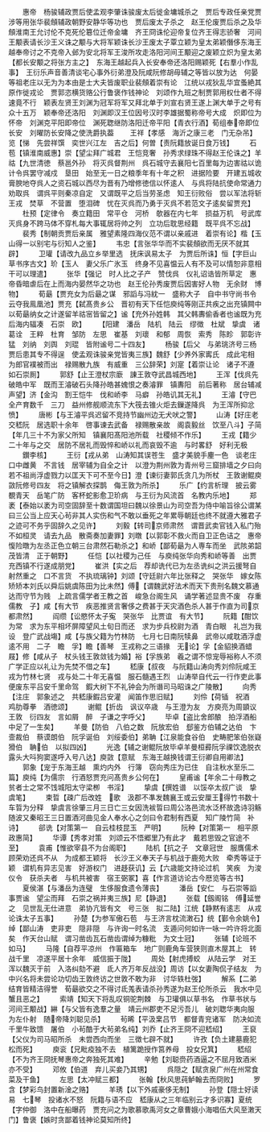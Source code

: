 <!-- { "loadSidebar": true } -->
　　惠帝　杨骏辅政贾后使孟观李肇诛骏废太后徙金墉城杀之　贾后专政任亲党贾涉等用张华裴頠辅政朝野安静华等功也　贾后废太子杀之　赵王伦废贾后杀之及华頠淮南王允讨伦不克死伦簒位迁帝金墉　齐王冏诛伦迎帝复位齐王得志骄奢　河间王颙表请长沙王义诛之颙与大将军颖诛长沙王废太子覃立颖为皇太弟颖僭侈东海王越奉帝讨之不克帝入邺为安北将军王浚所攻走洛阳河间王颙迎之废颖立炽为皇太弟【都长安颙之将张方主之】　东海王越起兵入长安奉帝还洛阳赐颖死【右羣小作乱事】　王衍乐声音善清谈宅心事外衍弟澄及阮咸阮修胡毋辅之等皆以放为达　何晏等祖老庄以无为为本由是士大夫皆废职业裴頠着崇有论　江统以戎狄乱华宜蚤絶其原作徙戎论　贾郭恣横货赂公行鲁褒作钱神论　刘颂作九班之制贾郭用权仕者不得速竟不行　颖表左贤王刘渊为冠军将军又拜北单于刘宣右贤王遂上渊大单于之号有众十五万　颖奉帝还洛阳　刘渊即汉王位因号汉时李雄据蜀称帝号大成　炽即位为怀帝　刘渊克平阳即帝位　渊死聦继防洛阳迁帝平阳【青衣行酒】荀组奉帝即位长安　刘曜防长安降之使洗爵执葢
　　王祥【孝感　海沂之康三老　门无杂吊】览【悌　先尝祥馔　奕世兴江左　吉之后】何曽【责阮籍放诞日食万钱】
　　石苞【镇淮南威惠】崇【望尘拜广城君　王恺竞奢　孙秀求绿珠不得赵王伦诛之】羊祜【九世清徳　蔡邕外孙　将灭呉督荆州　呉石城守去襄阳七百里每为边害祜以诡计令呉罢守减戍　垦田　始至无一日之粮季年有十年之积　进据险要　开建五城收膏腴地夺呉人之资石城以西尽为晋有乃增修徳信以怀逺人　与呉将陆抗使命常通力劝取呉　谓呉平则秦凉自定　又谓既平之后当劳圣虑　知王衍败俗　尝以军法将斩王戎　焚草　不营置　堕泪碑　忧在灭呉而乃勇于灭呉不若范文子逺矣留贾充】
　　杜预【定律令　奏立籍田　常平仓　河桥　欹器在内七年　损益万机　号武库　灭呉身不跨马体不穿札每大事辄居将帅之列　立功后耽思经籍　既平呉不忘战】
　　裴秀【制朝贡贾后亲属　雅望素隆四海仪范不谓以亲戚进　着崇有论】楷【玉山得一以别宅与衍知人之鉴】
　　韦忠【言张华华而不实裴頠欲而无厌不就其辟】
　　卫瓘【请改九品立乡举里选　抚床讽易太子　为贾后所诛】恒【字巨山　草书序古文】玠【玉人　妻父乐广氷玉　终身不见喜愠云人有不及可以情恕非意相干可以理遣】
　　张华【强记　时人比之子产　赞伐呉　仪礼诏诰皆所草定　惠帝昏暗虐后在上而海内晏然华之功也　赵王伦孙秀废贾后因害好人物　无余财　博物】
　　荀朂【贾充女为后朂之谋　邪謟与冯紞一　盛称大子　自中书守尚书令云夺我鳯凰池】贾充【弑髙贵乡公　晋初有天下任恺庾纯等刚正共疾之出充镇闗中　以荀朂纳女之计遂留羊祜宻皆留之】谧【充外孙姓韩　其父韩夀偷香者也谧既为充后海内辐凑　石崇　欧】
　　【阳建　潘岳　陆机　陆云　缪徴　杜斌　挚虞　诸葛诠　王粹　杜育　邹防　左思　崔基　刘瓌　和郁　周恢　索秀　陈眕　郭彰许猛　刘纳　刘舆　刘琨　皆附谧号二十四友】
　　杨骏【后父　与弟珧济号三杨　贾后患其专不得逞　使孟观诛骏亲党皆夷三族】魏舒【少养外家寗氏　成此宅相　为郎官襆被而出　禄赐散九族　有威重　三公辞荣】刘寔【着崇让论　诸子不遵　如石崇厠】
　　郭舒【止王澄杖宗廞　諌王敦夺武昌城西地】
　　王浑【伐呉先破皓中军　既而王濬破石头降孙皓甚媿恨之奏濬罪　镇夀阳　前后著称　居台辅减声望】济【金沟　割王恺牛　伐和峤李　马癖　孙皓讥其无礼】
　　王濬【守巴全产育数千　三刀　益州修舰顺流东下大筏去锥火炬去鏁遂降呉　为王浑所抑忿愤】
　　唐彬【与王濬平呉迟留不竞持节幽州边无犬吠之警】
　　山涛【好庄老　交嵇阮　居选职十余年　啓事谏去武备　禄赐散亲故　阁袁毅丝　饮至八斗】子简【年几三十不为家父所知　镇襄阳髙阳池所载　社稷倾不作乐】
　　王戎【籍少二十年与之交　居防不居礼而毁悴和峤以礼而哀毁不逾　与时畧舒　好利无极
　　鑚李核】
　　王衍【戎从弟　山涛知其误苍生　盛才美貌手麈一色　谈老庄口中雌黄　不言钱　居宰辅为自全之计　以澄为荆州敦为青州号三窟排墙之夕曰向若不祖尚浮虚戮力以匡天下可不至今日】澄【谏衍妻郭氏贪几为所杖　王敦谢鲲庾敳阮修号四友　将之镇解衣探鹊　侮王敦为所杀】
　　乐广【约言析理　披云雾覩青天　岳笔广防　客杯蛇影愈卫玠病　与王衍为风流首　名教内乐地】
　　郑袤【泰始以袤为司空固辞至十数谓国坦曰魏以徐景山为司空吾为侍中喻旨徐公谓某曰三公当上应天心茍非其人实伤和气不敢以垂死之年累辱朝廷也终不就遵大雅君子之迹可不务乎固辞久之见许】
　　刘毅【转司京师肃然　谓晋武卖官钱入私门殆不如桓灵　请去九品　散斋奏加妻罪】刘暾【以郭彰不救火而自卫正色诘之　惠帝愎险暾为左丞正色立朝三台肃然石勒杀之】和峤【鄙荀朂为人専车而坐　武陔弟韶茂皆清　正于朝野】
　　任恺【以社稷为己任　与庾纯张华向秀和峤等善　出贾充西镇不行遂成朋党】
　　崔洪【实之后　荐却诜代已为左丞诜纠之洪云援弩自射然重之　口不言货　不执琉璃钟】刘颂【守廷尉六年比张释之　哭张华　嫁女陈矫矫本刘氏以舜后姚虞陈田为比未然】傅【谓魏武好法术而天下贵刑名魏文慕通达而守节为贱　上疏言儒学者王教之首　峻急台阁生风　诵学著述显贵不废　存重儒教　子】咸【有大节　疾恶推贤言奢侈之费甚于天灾酒色杀人甚于作直为司京都肃然】
　　阎缵【讼愍怀太子寃　哭张华　比贾谊　有大节】
　　阮籍【酣饮为常　求为东平相坏屏障望风土旬日而还　求为步兵校尉为酒　青白眼　礼岂为我设　登广武战塲】咸【与族父籍为竹林防　七月七日南阮犊鼻　武帝以咸耽酒浮虚逺不用　二子　瞻　孚】瞻【善琴　王戎称之三语掾　无论】孚【金貂换酒蜡屐】修【咸从子　杖头钱王敦敛钱为婚】裕【孚族弟　羲之谓不惊宠辱裕称人不须广学正应以礼让为先焚不借之车】
　　嵇康【叔夜　与阮籍山涛向秀刘伶阮咸王戎为竹林七贤　戎与处二十年无喜愠　服石髓遇王烈　山涛举自代云一行作吏此事便废东平吕安千里命驾　鍜大树下不礼钟会为所谮司马昭诛之广陵散】
　　向秀【注庄　郭象述之　共嵇康鍜吕安灌　闻笛作思旧赋】
　　刘伶【荷锸　祝酒　鸡肋尊拳　酒徳颂】
　　谢鲲【折齿　讽议卒歳　与王澄为友　方庾亮为周顗议王敦　衍四友　言如屑　醉　子谦之字呼父】
　　毕卓【盗比舍郎酿　拍浮酒船中足了一生矣】
　　羊曼【防伯　八伯之数　阮放宏伯　郄鉴方伯辅之达伯　卞壸裁伯　蔡谟朗伯　阮孚诞伯　刘绥委伯】弟聃【江泉能食谷伯　史畴肥笨伯张嶷猾伯　聃伯　以拟四凶】
　　光逸【辅之谢鲲阮放毕卓羊曼桓彛阮孚祼饮逸脱衣露头大呌狗窦遂呼入号八达】庾敳【意赋　东海王越换钱谓王衍卿自用卿法】
　　郭象【宠于东海王越　熏灼内外　行簿　窃向秀庄为已住　自注秋水至乐二篇】庾纯【为儒宗　行酒怒贾充问髙贵乡公何在】
　　皇甫谧【年余二十母教之　贫者士之常不饯城阳太守梁栁　书淫】
　　挚虞【撰姓谱　以馁卒太叔广谈　挚虞笔】
　　束晢【疎广后改姓　歌　汲郡不凖发魏襄王或云安厘王得竹书数十车晢为分释　挚虞言徐肇三月三日亡三女因洗袚晢曰周公洛邑流水泛杯故逸诗羽觞随波又秦昭王三日置酒河曲见金人奉水心之剑曰令君制有西夏　知广陵竹简　补诗】
　　郤诜【对策第一　自云桂枝昆玉　严明】
　　阮种【对策第一　相平原政惠简】
　　华谭【秀孝对策　刘颂云不悟郷里乃有此才　戴若思毁之官途不至】
　　袁甫【惟欲宰县不为台阁职】
　　陆机【抗之子　文章冠世　服膺儒术　顾荣劝还呉不从　为成都王颖将　长沙王义奉天子与机战于鹿苑大败　牵秀等证于颖　谓机有异志见害　好游权门　进趍获讥】云【六歳能文持论过机　笑疾　为浚仪令　获杀夫者　与机共被害　宿王弼冢】喜【作言道访论古今厯览等古书】
　　夏侯湛【与潘岳为连璧　生侈服食遗令薄丧】
　　潘岳【安仁　与石崇等謟事贾谧　望尘而拜　石崇之祸并夷三族】尼【静退】
　　张载【劔阁铭　傅延誉之　见世乱无仕进意　弟协亢皆有文　号三张　拟二陆】江统【静黙有逺志　从戎论诛太子五事】
　　孙楚【为参军傲石苞　与王济言枕流潄石】统【鄞令余姚令】绰【鄙山涛　吏非吏　隠非隠　与许询一时名流　支遁问何如许一咏一吟许将北面矣　作天台山赋　谓习凿齿瓦石凿齿谓绰为糠粃　为文士冠】
　　张辅【论班不如马】
　　马隆【自荐平凉州　作匾箱车　地广则鹿角车营狭则直木屋其上　转战千里　凉遂平居十余年　威信振于陇】
　　周处【射虎搏蛟　从陆云学　对王浑以魏灭于前　入洛纠劾不避　氐人齐万年反战没】周访【以女妻陶侃子结友　为中兴名将未尝论功切齿王敦终访之世敦不敢为非　讨华轶杜弢】
　　解系【二弟结育皆精洁得誉　荀朂欲交之不得讨氐羗表请杀孙秀遂为赵王伦所杀云　我水中见蟹且恶之】
　　索靖【知天下将乱叹铜驼荆棘　与卫瓘俱以草书名　作草书状与河间王颙战】綝【与父皆有逸羣之量　靖云州郡吏不足污吾儿　破刘聦华夷向服　为左仆射　随帝降刘聪见杀】
　　茍晞【平汲枽吕节　都督青兖诸军　防决如流千里牛致馈　屠伯　小茍酷于大茍弟名纯】刘乔【止齐王冏不迎嵇绍】
　　王裒【父仪为司马昭所杀　未尝西向而坐　三徴七辟不就】
　　许孜【负土建墓鹿犯松而死】
　　庾衮【兄毗疫独不去　植篱跪授作筥养母　投女兄箕】
　　嵇绍【不为齐王冏抚琴惠帝之奔独死其难】
　　辛勉【刘聪赍药酒逼之不屈月致酒米亦不受】
　　邓攸【伯道　弃儿买妾乃其甥】
　　呉隠之【赋贪泉广州在州常食菜及干鱼】
　　左思【太冲赋三都】
　　张翰【秋风思莼鲈翰去而冏败】
　　罗含【梦彩鸟封置新淦之赂】
　　羊琇【以下外戚豪侈无制】
　　孙登【隠士好读易　七琴　投诸水不怒　阮籍与语不应　嵇康从之三年临别云才多识寡】夏统【字仲御　洛中在船曝药　贾充问之为歌慕歌禹河女之章曹娥小海唱伍大风至潄天门】鲁褒【嫉时贪鄙着钱神论莫知所终】
